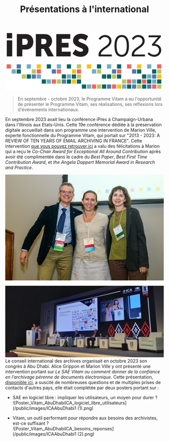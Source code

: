 ﻿---
layout: post
title: Présentations à l'international
---

![Logos](/public/images/iPRES-2023-logo.png)
> En septembre - octobre 2023, le Programme Vitam a eu l'opportunité de présenter le Programme Vitam, ses réalisations, ses réflexions lors d'événements internationaux.

En septembre 2023 avait lieu la conférence iPres à Champaign-Urbana dans l'Illinois aux Etats-Unis. Cette 19e conférence dédiée à la préservation digitale accueillait dans son programme une intervention de Marion Ville, experte fonctionnelle du Programme Vitam, qui portait sur "2013 - 2023: A REVIEW OF TEN YEARS OF EMAIL ARCHIVING IN FRANCE". Cette intervention [que vous pouvez retrouver ici](https://www.ideals.illinois.edu/items/128305) a valu des félicitations à Marion qui a reçu le *Co-Chair Award for Exceptional All Around Contribution* après avoir été complimentée dans le cadre du *Best Paper*, *Best First Time Contribution Award*, et *the Angela Dappert Memorial Award in Research and Practice*. 

![iPres_MV](/public/images/53249471545_f9093f9504_c.jpg)

![](/public/images/769a6c20-4fce-4933-aeb6-2a635463a178.jpg)
Le conseil international des archives organisait en octobre 2023 son congrès à Abu Dhabi. Alice Grippon et Marion Ville y ont présenté une intervention portant sur *Le SAE Vitam ou comment donner de la confiance en l’archivage pérenne de documents électronique*. Cette présentation, [disponible ici](/ressources/RefCourant/ica_pres_Vitam_confiance-SAE_VDEF.pdf), a suscité de nombreuses questions et de multiples prises de contacts d'autres pays, elle était complétée par deux posters portant sur :
- SAE en logiciel libre : impliquer les utilisateurs, un moyen pour durer ?  
![Poster_Vitam_AbuDhabiICA_logiciel_libre_utilisateurs](/public/images/ICAAbuDhabi1 (1).png)

- Vitam, un outil performant pour répondre aux besoins des archivistes, est-ce suffisant ?  
![Poster_Vitam_AbuDhabiICA_besoins_reponses](/public/images/ICAAbuDhabi1 (2).png)

